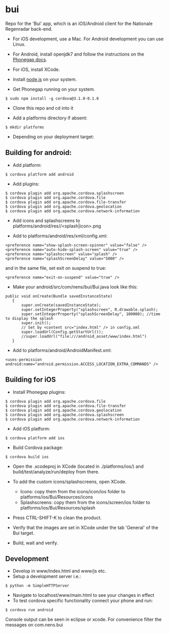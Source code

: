 bui
===

Repo for the 'Bui' app, which is an iOS/Android client for the Nationale Regenradar back-end.


 - For iOS development, use a Mac. For Android development you can use Linux.
 - For Android, install openjdk7 and follow the instructions on the [Phonegap docs](http://docs.phonegap.com/).
 - For iOS, install XCode.
 - Install [node.js](http://nodejs.org/) on your system.

 - Get Phonegap running on your system.

 ```
 $ sudo npm install -g cordova@3.1.0-0.1.0
 ```
 - Clone this repo and cd into it
 
 - Add a platforms directory if absent:

 ```
 $ mkdir platforms
 ```
 
 - Depending on your deployment target:

Building for android:
---------------------

 - Add platform:

 ```
 $ cordova platform add android
 ```

 - Add plugins: 
 ```
 $ cordova plugin add org.apache.cordova.splashscreen
 $ cordova plugin add org.apache.cordova.file
 $ cordova plugin add org.apache.cordova.file-transfer
 $ cordova plugin add org.apache.cordova.geolocation
 $ cordova plugin add org.apache.cordova.network-information

 ```

 - Add icons and splashscreens to platforms/android/res/<icons-folders>/<splash|icon>.png

 - Add to platforms/android/res/xml/config.xml:
 ```
 <preference name="show-splash-screen-spinner" value="false" />
 <preference name="auto-hide-splash-screen" value="true" />
 <preference name="splashscreen" value="splash" />
 <preference name="splashScreenDelay" value="5000" />
 ```
 and in the same file, set exit on suspend to true:
 ```
 <preference name="exit-on-suspend" value="true" />
 ```

 - Make your android/src/com/nens/bui/Bui.java look like this:
 ```
 public void onCreate(Bundle savedInstanceState)
    {
        super.onCreate(savedInstanceState);
        super.setIntegerProperty("splashscreen", R.drawable.splash);
        super.setIntegerProperty("splashScreenDelay", 100000); //time to display the splash
        super.init();
        // Set by <content src="index.html" /> in config.xml
        super.loadUrl(Config.getStartUrl());
        //super.loadUrl("file:///android_asset/www/index.html")
    }
 ```

 - Add to platforms/android/AndroidManifest.xml:
 ```
 <uses-permission android:name="android.permission.ACCESS_LOCATION_EXTRA_COMMANDS" />
 ```


Building for iOS
----------------

 - Install Phonegap plugins:

 ```
 $ cordova plugin add org.apache.cordova.file
 $ cordova plugin add org.apache.cordova.file-transfer
 $ cordova plugin add org.apache.cordova.geolocation
 $ cordova plugin add org.apache.cordova.splashscreen
 $ cordova plugin add org.apache.cordova.network-information
 ```

 - Add iOS platform:

 ```
 $ cordova platform add ios
 ```

 - Build Cordova package:

 ```
 $ cordova build ios
 ```

 - Open the .xcodeproj in XCode (located in ./platforms/ios/) and build/test/analyze/run/deploy from there.
 
 - To add the custom icons/splashscreens, open XCode.
 	- Icons: copy them from the icons/icon/ios folder to platforms/ios/Bui/Resources/icons
 	- Splashscreens: copy them from the icons/screen/ios folder to platforms/ios/Bui/Resources/splash
 
 - Press CTRL-SHIFT-K to clean the product.

 - Verify that the images are set in XCode under the tab 'General' of the Bui target.

 - Build, wait and verify.


Development
-----------

 - Develop in www/index.html and www/js etc.
 - Setup a development server i.e.:
 ```
 $ python -m SimpleHTTPServer
 ```

 - Navigate to localhost/www/main.html to see your changes in effect
 - To test cordova specific functionality connect your phone and run:
 ```
 $ cordova run android
 ```

 Console output can be seen in eclipse or xcode. For convenience filter the messages on com.nens.bui